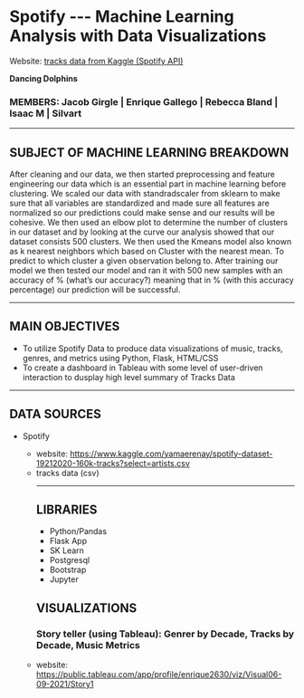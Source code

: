 # Spotify --- Machine Learning Analysis with Data Visualizations
Website: [tracks data from Kaggle (Spotify API)](https://www.kaggle.com/yamaerenay/spotify-dataset-19212020-160k-tracks?select=artists.csv)

<strong> Dancing Dolphins</strong><br><h3><emp> MEMBERS:  Jacob Girgle  |  Enrique Gallego  |  Rebecca Bland  |  Isaac M | Silvart </emp></h3></h1></p>
<hr>



## SUBJECT OF MACHINE LEARNING BREAKDOWN
After cleaning and our data, we then started preprocessing and feature engineering our data which is an essential part in machine learning before clustering. We scaled our data with standradscaler from sklearn to make sure that all variables are standardized and made sure all features are normalized so our predictions could make sense and our results will be cohesive.  We then used an elbow plot to determine the number of clusters in our dataset and by looking at the curve our analysis showed that our dataset consists 500 clusters. We then used the Kmeans model also known as k nearest neighbors which based on Cluster with the nearest mean.  To predict to which cluster a given observation belong to. After training our model we then tested our model and ran it with 500 new samples with an accuracy of % (what’s our accuracy?) meaning that in % (with this accuracy percentage) our prediction will be successful. 
<hr>

## MAIN OBJECTIVES
<ul>
    <li>To utilize Spotify Data to produce data visualizations of music, tracks, genres, and metrics using Python, Flask, HTML/CSS</li>
    <li>To create a dashboard in Tableau with some level of user-driven interaction to dusplay high level summary of Tracks Data</li>
</ul>
<hr>

## DATA SOURCES
<ul>
    <li>Spotify</li>
        <ul>
            <li>website: <a href="https://www.kaggle.com/yamaerenay/spotify-dataset-19212020-160k-tracks?select=artists.csv" >https://www.kaggle.com/yamaerenay/spotify-dataset-19212020-160k-tracks?select=artists.csv</a></li>
            <li>tracks data (csv)</li>
          
<hr>

## LIBRARIES
<ul>
    <li>Python/Pandas</li>
    <li>Flask App</li>
    <li>SK Learn</li>
    <li>Postgresql</li>
    <li>Bootstrap</li>
    <li>Jupyter</li>
</ul>

## VISUALIZATIONS

### Story teller (using Tableau): Genrer by Decade, Tracks by Decade, Music Metrics

 <li>website: <a href="https://public.tableau.com/app/profile/enrique2630/viz/Visual06-09-2021/Story1" >https://public.tableau.com/app/profile/enrique2630/viz/Visual06-09-2021/Story1</a>


